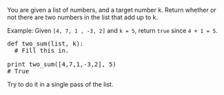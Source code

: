You are given a list of numbers, and a target number k. Return whether or not there are two numbers in the list that add up to k.

Example:
Given `[4, 7, 1 , -3, 2]` and `k = 5`,
return `true` since `4 + 1 = 5`.

<pre>
def two_sum(list, k):
  # Fill this in.

print two_sum([4,7,1,-3,2], 5)
# True
</pre>

Try to do it in a single pass of the list.